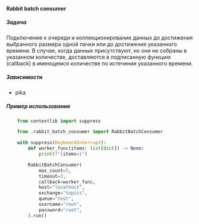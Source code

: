 #### Rabbit batch consumer
##### Задача
Подключение к очереди и коллекционирование данных до достижения выбранного размера одной пачки или до достижения
указанного времени. В случае, когда данные присутствуют, но они не собраны в указанном количестве, доставляются в подписанную функцию
(callback) в имеющемся количестве по истечении указанного времени.
##### Зависимости
- pika
##### Пример использования
```python
    from contextlib import suppress

    from .rabbit_batch_consumer import RabbitBatchConsumer

    with suppress(KeyboardInterrupt):
        def worker_func(items: list[dict]) -> None:
            print(f"{items=}")

        RabbitBatchConsumer(
            max_count=5,
            timeout=3,
            callback=worker_func,
            host="localhost",
            exchange="topics",
            queue="test",
            username="root",
            password="root",
        ).run()
```
